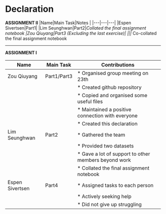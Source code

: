 # Declaration

**ASSIGNMENT Ⅱ**
|Name|Main Task|Notes |
|---|---|---|
|Espen Sivertsen|Part1|
|Lim Seunghwan|Part2|*Collated the final assignment notebook
|Zou Qiuyang|Part3 (Excluding the last exercise)|
|||* Co-collated the final assignment notebook

---
**ASSIGNMENT Ⅰ**

|Name|Main Task|Contributions|
|---|---|---|
|Zou Qiuyang|Part1/Part3|* Organised group meeting on 23th|
|||* Created github repository|
|||* Copied and organised some useful files|
|||* Maintained a positive connection with everyone|
|||* Created this declaration| 
|Lim Seunghwan|Part2|* Gathered the team|
|||* Provided two datasets|
|||* Gave a lot of support to other members beyond work|
|||* Collated the final assignment notebook|
|Espen Sivertsen|Part4|* Assigned tasks to each person|
|||* Actively seeking help|
|||* Did not give up struggling|
